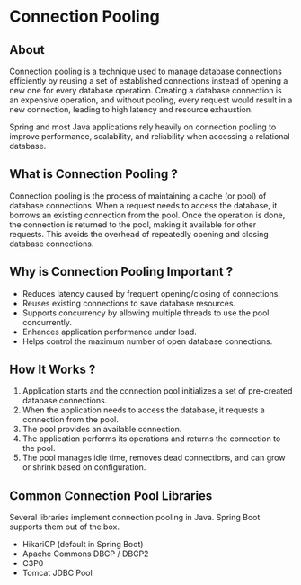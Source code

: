 # Connection Pooling

## About

Connection pooling is a technique used to manage database connections efficiently by reusing a set of established connections instead of opening a new one for every database operation. Creating a database connection is an expensive operation, and without pooling, every request would result in a new connection, leading to high latency and resource exhaustion.

Spring and most Java applications rely heavily on connection pooling to improve performance, scalability, and reliability when accessing a relational database.

## What is Connection Pooling ?

Connection pooling is the process of maintaining a cache (or pool) of database connections. When a request needs to access the database, it borrows an existing connection from the pool. Once the operation is done, the connection is returned to the pool, making it available for other requests. This avoids the overhead of repeatedly opening and closing database connections.

## Why is Connection Pooling Important ?

* Reduces latency caused by frequent opening/closing of connections.
* Reuses existing connections to save database resources.
* Supports concurrency by allowing multiple threads to use the pool concurrently.
* Enhances application performance under load.
* Helps control the maximum number of open database connections.

## How It Works ?

1. Application starts and the connection pool initializes a set of pre-created database connections.
2. When the application needs to access the database, it requests a connection from the pool.
3. The pool provides an available connection.
4. The application performs its operations and returns the connection to the pool.
5. The pool manages idle time, removes dead connections, and can grow or shrink based on configuration.

## Common Connection Pool Libraries

Several libraries implement connection pooling in Java. Spring Boot supports them out of the box.

* HikariCP (default in Spring Boot)
* Apache Commons DBCP / DBCP2
* C3P0
* Tomcat JDBC Pool
